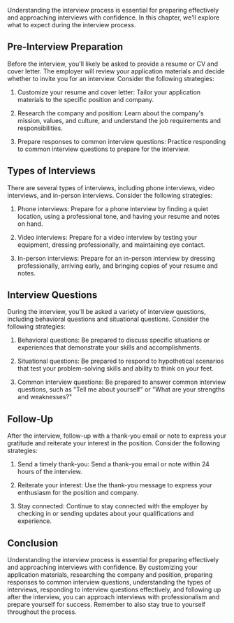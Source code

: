 
Understanding the interview process is essential for preparing effectively and approaching interviews with confidence. In this chapter, we'll explore what to expect during the interview process.

Pre-Interview Preparation
-------------------------

Before the interview, you'll likely be asked to provide a resume or CV and cover letter. The employer will review your application materials and decide whether to invite you for an interview. Consider the following strategies:

1. Customize your resume and cover letter: Tailor your application materials to the specific position and company.

2. Research the company and position: Learn about the company's mission, values, and culture, and understand the job requirements and responsibilities.

3. Prepare responses to common interview questions: Practice responding to common interview questions to prepare for the interview.

Types of Interviews
-------------------

There are several types of interviews, including phone interviews, video interviews, and in-person interviews. Consider the following strategies:

1. Phone interviews: Prepare for a phone interview by finding a quiet location, using a professional tone, and having your resume and notes on hand.

2. Video interviews: Prepare for a video interview by testing your equipment, dressing professionally, and maintaining eye contact.

3. In-person interviews: Prepare for an in-person interview by dressing professionally, arriving early, and bringing copies of your resume and notes.

Interview Questions
-------------------

During the interview, you'll be asked a variety of interview questions, including behavioral questions and situational questions. Consider the following strategies:

1. Behavioral questions: Be prepared to discuss specific situations or experiences that demonstrate your skills and accomplishments.

2. Situational questions: Be prepared to respond to hypothetical scenarios that test your problem-solving skills and ability to think on your feet.

3. Common interview questions: Be prepared to answer common interview questions, such as "Tell me about yourself" or "What are your strengths and weaknesses?"

Follow-Up
---------

After the interview, follow-up with a thank-you email or note to express your gratitude and reiterate your interest in the position. Consider the following strategies:

1. Send a timely thank-you: Send a thank-you email or note within 24 hours of the interview.

2. Reiterate your interest: Use the thank-you message to express your enthusiasm for the position and company.

3. Stay connected: Continue to stay connected with the employer by checking in or sending updates about your qualifications and experience.

Conclusion
----------

Understanding the interview process is essential for preparing effectively and approaching interviews with confidence. By customizing your application materials, researching the company and position, preparing responses to common interview questions, understanding the types of interviews, responding to interview questions effectively, and following up after the interview, you can approach interviews with professionalism and prepare yourself for success. Remember to also stay true to yourself throughout the process.
